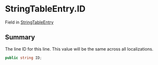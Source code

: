 # StringTableEntry.ID

Field in [StringTableEntry](/docs/api/csharp/yarn.unity.stringtableentry.md)

## Summary


The line ID for this line. This value will be the same across all
localizations.


```csharp
public string ID;
```

